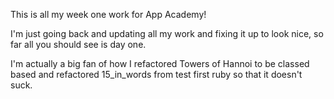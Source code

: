 This is all my week one work for App Academy!

I'm just going back and updating all my work and fixing it up to look nice, so far all you should see is day one.

I'm actually a big fan of how I refactored Towers of Hannoi to be classed based and refactored 15_in_words from test first ruby so that it doesn't suck.